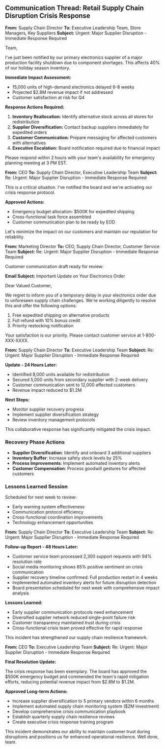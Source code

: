 ## Communication Thread: Retail Supply Chain Disruption Crisis Response

**From:** Supply Chain Director
**To:** Executive Leadership Team, Store Managers, Key Suppliers
**Subject:** Urgent: Major Supplier Disruption - Immediate Response Required

Team,

I've just been notified by our primary electronics supplier of a major production facility shutdown due to component shortages. This affects 40% of our holiday season inventory.

**Immediate Impact Assessment:**
- 15,000 units of high-demand electronics delayed 6-8 weeks
- Projected $2.8M revenue impact if not addressed
- Customer satisfaction at risk for Q4

**Response Actions Required:**
1. **Inventory Reallocation:** Identify alternative stock across all stores for redistribution
2. **Supplier Diversification:** Contact backup suppliers immediately for expedited orders
3. **Customer Communication:** Prepare messaging for affected customers with alternatives
4. **Executive Escalation:** Board notification required due to financial impact

Please respond within 2 hours with your team's availability for emergency planning meeting at 3 PM EST.

**From:** CEO
**To:** Supply Chain Director, Executive Leadership Team
**Subject:** Re: Urgent: Major Supplier Disruption - Immediate Response Required

This is a critical situation. I've notified the board and we're activating our crisis response protocol.

**Approved Actions:**
- Emergency budget allocation: $500K for expedited shipping
- Cross-functional task force assembled
- Customer communication plan to be ready by EOD

Let's minimize the impact on our customers and maintain our reputation for reliability.

**From:** Marketing Director
**To:** CEO, Supply Chain Director, Customer Service Team
**Subject:** Re: Urgent: Major Supplier Disruption - Immediate Response Required

Customer communication draft ready for review:

**Email Subject:** Important Update on Your Electronics Order

Dear Valued Customer,

We regret to inform you of a temporary delay in your electronics order due to unforeseen supply chain challenges. We're working diligently to resolve this and offer the following options:

1. Free expedited shipping on alternative products
2. Full refund with 10% bonus credit
3. Priority restocking notification

Your satisfaction is our priority. Please contact customer service at 1-800-XXX-XXXX.

**From:** Supply Chain Director
**To:** Executive Leadership Team
**Subject:** Re: Urgent: Major Supplier Disruption - Immediate Response Required

**Update - 24 Hours Later:**

- Identified 8,000 units available for redistribution
- Secured 5,000 units from secondary supplier with 2-week delivery
- Customer communication sent to 12,000 affected customers
- Revenue impact reduced to $1.2M

**Next Steps:**
- Monitor supplier recovery progress
- Implement supplier diversification strategy
- Review inventory management protocols

This collaborative response has significantly mitigated the crisis impact.

### Recovery Phase Actions
- **Supplier Diversification**: Identify and onboard 3 additional suppliers
- **Inventory Buffer**: Increase safety stock levels by 25%
- **Process Improvements**: Implement automated inventory alerts
- **Customer Compensation**: Process goodwill gestures for affected customers

### Lessons Learned Session
Scheduled for next week to review:
- Early warning system effectiveness
- Communication protocol efficiency
- Cross-functional coordination improvements
- Technology enhancement opportunities

**From:** Supply Chain Director
**To:** Executive Leadership Team
**Subject:** Re: Urgent: Major Supplier Disruption - Immediate Response Required

**Follow-up Report - 48 Hours Later:**

- Customer service team processed 2,300 support requests with 94% resolution rate
- Social media monitoring shows 85% positive sentiment on crisis communication
- Supplier recovery timeline confirmed: Full production restart in 4 weeks
- Implemented automated inventory alerts for future disruption detection
- Board presentation scheduled for next week with comprehensive impact analysis

**Lessons Learned:**
- Early supplier communication protocols need enhancement
- Diversified supplier network reduced single-point failure risk
- Customer transparency maintained trust during crisis
- Cross-functional crisis team proved effective for rapid response

This incident has strengthened our supply chain resilience framework.

**From:** CEO
**To:** Executive Leadership Team
**Subject:** Re: Urgent: Major Supplier Disruption - Immediate Response Required

**Final Resolution Update:**

The crisis response has been exemplary. The board has approved the $500K emergency budget and commended the team's rapid mitigation efforts, reducing potential revenue impact from $2.8M to $1.2M.

**Approved Long-term Actions:**
- Increase supplier diversification to 5 primary vendors within 6 months
- Implement automated supply chain monitoring system ($2M investment)
- Develop comprehensive crisis communication playbook
- Establish quarterly supply chain resilience reviews
- Create executive crisis response training program

This incident demonstrates our ability to maintain customer trust during disruptions and positions us for enhanced operational resilience. Well done, team.
